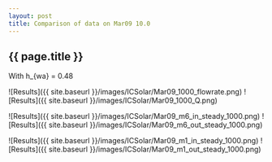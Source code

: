```yaml
---
layout: post
title: Comparison of data on Mar09 10.0
---
```

{{ page.title }}
-----------------
With h_{wa} = 0.48

![Results]({{ site.baseurl }}/images/ICSolar/Mar09_1000_flowrate.png) ![Results]({{ site.baseurl }}/images/ICSolar/Mar09_1000_Q.png)

![Results]({{ site.baseurl }}/images/ICSolar/Mar09_m6_in_steady_1000.png) ![Results]({{ site.baseurl }}/images/ICSolar/Mar09_m6_out_steady_1000.png)

![Results]({{ site.baseurl }}/images/ICSolar/Mar09_m1_in_steady_1000.png) ![Results]({{ site.baseurl }}/images/ICSolar/Mar09_m1_out_steady_1000.png)

